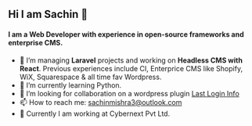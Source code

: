 ## Hi I am Sachin 👋

#### I am a Web Developer with experience in open-source frameworks and enterprise CMS.

- 🔭 I’m managing **Laravel** projects and working on **Headless CMS with React**. Previous experiences include CI, Enterprice CMS like Shopify, WiX, Squarespace & all time fav Wordpress.
- 🌱 I’m currently learning Python.
- 👯 I’m looking for collaboration on a wordpress plugin [Last Login Info](https://wordpress.org/plugins/last-login-on-dashboard/)
- 📫 How to reach me: sachinmishra3@outlook.com
- 🏢 Currently I am working at Cybernext Pvt Ltd.
